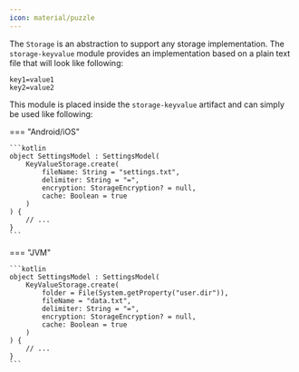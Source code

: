 ```yaml
---
icon: material/puzzle
---
```


The `Storage` is an abstraction to support any storage implementation. The `storage-keyvalue` module provides an implementation based on a plain text file that will look like following:

```text
key1=value1
key2=value2
```

This module is placed inside the `storage-keyvalue` artifact and can simply be used like following:

=== "Android/iOS"

    ```kotlin
    object SettingsModel : SettingsModel(
        KeyValueStorage.create(
            fileName: String = "settings.txt",
            delimiter: String = "=",
            encryption: StorageEncryption? = null,
            cache: Boolean = true
        )
    ) {
        // ...
    }
    ```

=== "JVM"

    ```kotlin
    object SettingsModel : SettingsModel(
        KeyValueStorage.create(
            folder = File(System.getProperty("user.dir")),
            fileName = "data.txt",
            delimiter: String = "=",
            encryption: StorageEncryption? = null,
            cache: Boolean = true
        )
    ) {
        // ...
    }
    ```